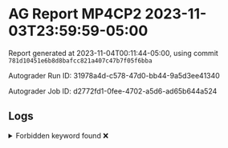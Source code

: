 # AG Report MP4CP2 2023-11-03T23:59:59-05:00 
Report generated at 2023-11-04T00:11:44-05:00, using commit ``781d10451e6b8d8bafcc821a407c47b7f05f6bba``

Autograder Run ID: 31978a4d-c578-47d0-bb44-9a5d3ee41340

Autograder Job ID: d2772fd1-0fee-4702-a5d6-ad65b644a524


## Logs
<details><summary>Forbidden keyword found ❌</summary> 

 ``` 
 /tmp/dut/hdl/cache/PLRU.sv:48:        //$display("??");
 
 ``` 

 </details> 
